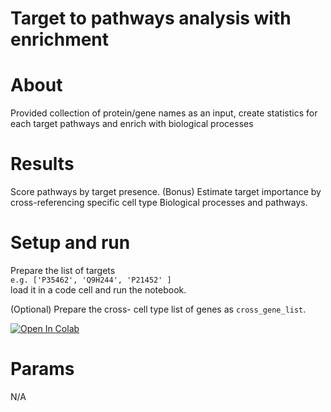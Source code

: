 # Target to pathways analysis with enrichment

# About
Provided collection of protein/gene names as an input, create
statistics for each target pathways and enrich with biological processes

# Results
Score pathways by target presence. 
(Bonus) Estimate target importance by cross-referencing specific cell type Biological processes
and pathways.

# Setup and run
Prepare the list of targets  
`e.g. ['P35462', 'Q9H244', 'P21452' ]`  
 load it in a code cell and run the notebook.

(Optional) Prepare the cross- cell type list of genes as `cross_gene_list`.

<!-- [![Open In Colab](https://colab.research.google.com/assets/colab-badge.svg)](https://colab.research.google.com/github/ststevanovic/ni_victoria/blob/main/notebook.ipynb) -->

[![Open In Colab](https://colab.research.google.com/assets/colab-badge.svg)](https://2ly.link/216Di)


# Params
N/A